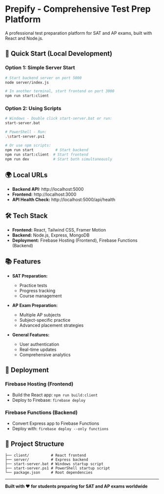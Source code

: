 # Prepify - Comprehensive Test Prep Platform

A professional test preparation platform for SAT and AP exams, built with React and Node.js.

## 🚀 Quick Start (Local Development)

### Option 1: Simple Server Start
```bash
# Start backend server on port 5000
node server/index.js

# In another terminal, start frontend on port 3000
npm run start:client
```

### Option 2: Using Scripts
```bash
# Windows - Double click start-server.bat or run:
start-server.bat

# PowerShell - Run:
.\start-server.ps1

# Or use npm scripts:
npm run start          # Start backend
npm run start:client  # Start frontend
npm run dev           # Start both simultaneously
```

## 🌍 Local URLs
- **Backend API:** http://localhost:5000
- **Frontend:** http://localhost:3000
- **API Health Check:** http://localhost:5000/api/health

## 🛠️ Tech Stack

- **Frontend:** React, Tailwind CSS, Framer Motion
- **Backend:** Node.js, Express, MongoDB
- **Deployment:** Firebase Hosting (Frontend), Firebase Functions (Backend)

## 📚 Features

- **SAT Preparation:**
  - Practice tests
  - Progress tracking
  - Course management
  
- **AP Exam Preparation:**
  - Multiple AP subjects
  - Subject-specific practice
  - Advanced placement strategies
  
- **General Features:**
  - User authentication
  - Real-time updates
  - Comprehensive analytics

## 🚀 Deployment

### Firebase Hosting (Frontend)
- Build the React app: `npm run build:client`
- Deploy to Firebase: `firebase deploy`

### Firebase Functions (Backend)
- Convert Express app to Firebase Functions
- Deploy with: `firebase deploy --only functions`

## 📁 Project Structure
```
├── client/          # React frontend
├── server/          # Express backend
├── start-server.bat # Windows startup script
├── start-server.ps1 # PowerShell startup script
└── package.json     # Root dependencies
```

---

**Built with ❤️ for students preparing for SAT and AP exams worldwide** 